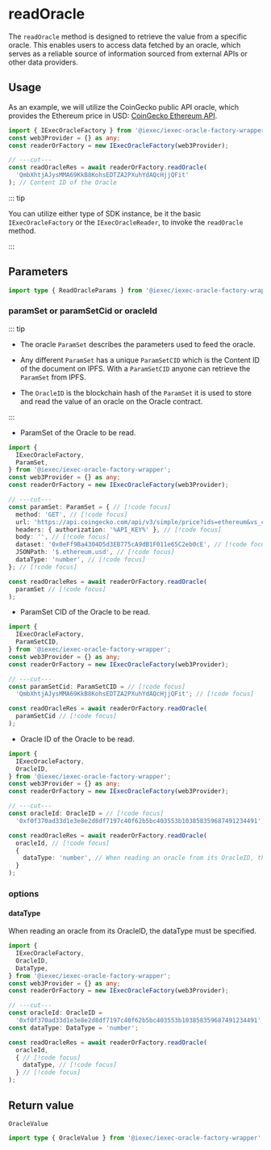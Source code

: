 # readOracle

The `readOracle` method is designed to retrieve the value from a specific
oracle. This enables users to access data fetched by an oracle, which serves as
a reliable source of information sourced from external APIs or other data
providers.

## Usage

As an example, we will utilize the CoinGecko public API oracle, which provides
the Ethereum price in USD:
<a href="https://api.coingecko.com/api/v3/simple/price?ids=ethereum&vs_currencies=usd">CoinGecko
Ethereum API</a>.

```ts twoslash
import { IExecOracleFactory } from '@iexec/iexec-oracle-factory-wrapper';
const web3Provider = {} as any;
const readerOrFactory = new IExecOracleFactory(web3Provider);

// ---cut---
const readOracleRes = await readerOrFactory.readOracle(
  'QmbXhtjAJysMMA69KkB8KohsEDTZA2PXuhYdAQcHjjQFit'
); // Content ID of the Oracle
```

::: tip

You can utilize either type of SDK instance, be it the basic
`IExecOracleFactory` or the `IExecOracleReader`, to invoke the `readOracle`
method.

:::

## Parameters

```ts twoslash
import type { ReadOracleParams } from '@iexec/iexec-oracle-factory-wrapper';
```

### paramSet or paramSetCid or oracleId <RequiredBadge />

::: tip

- The oracle `ParamSet` describes the parameters used to feed the oracle.

- Any different `ParamSet` has a unique `ParamSetCID` which is the Content ID of
  the document on IPFS. With a `ParamSetCID` anyone can retrieve the `ParamSet`
  from IPFS.

- The `OracleID` is the blockchain hash of the `ParamSet` it is used to store
  and read the value of an oracle on the Oracle contract.

:::

- ParamSet of the Oracle to be read.

<!-- prettier-ignore-start -->
```ts twoslash
import {
  IExecOracleFactory,
  ParamSet,
} from '@iexec/iexec-oracle-factory-wrapper';
const web3Provider = {} as any;
const readerOrFactory = new IExecOracleFactory(web3Provider);

// ---cut---
const paramSet: ParamSet = { // [!code focus]
  method: 'GET', // [!code focus]
  url: 'https://api.coingecko.com/api/v3/simple/price?ids=ethereum&vs_currencies=usd', // [!code focus]
  headers: { authorization: '%API_KEY%' }, // [!code focus]
  body: '', // [!code focus]
  dataset: '0x0eFf9Ba4304D5d3EB775cA9dB1F011e65C2eb0cE', // [!code focus]
  JSONPath: '$.ethereum.usd', // [!code focus]
  dataType: 'number', // [!code focus]
}; // [!code focus]

const readOracleRes = await readerOrFactory.readOracle(
  paramSet // [!code focus]
);
```
<!-- prettier-ignore-end -->

- ParamSet CID of the Oracle to be read.

```ts twoslash
import {
  IExecOracleFactory,
  ParamSetCID,
} from '@iexec/iexec-oracle-factory-wrapper';
const web3Provider = {} as any;
const readerOrFactory = new IExecOracleFactory(web3Provider);

// ---cut---
const paramSetCid: ParamSetCID = // [!code focus]
  'QmbXhtjAJysMMA69KkB8KohsEDTZA2PXuhYdAQcHjjQFit'; // [!code focus]

const readOracleRes = await readerOrFactory.readOracle(
  paramSetCid // [!code focus]
);
```

- Oracle ID of the Oracle to be read.

```ts twoslash
import {
  IExecOracleFactory,
  OracleID,
} from '@iexec/iexec-oracle-factory-wrapper';
const web3Provider = {} as any;
const readerOrFactory = new IExecOracleFactory(web3Provider);

// ---cut---
const oracleId: OracleID = // [!code focus]
  '0xf0f370ad33d1e3e8e2d8df7197c40f62b5bc403553b103858359687491234491'; // [!code focus]

const readOracleRes = await readerOrFactory.readOracle(
  oracleId, // [!code focus]
  {
    dataType: 'number', // When reading an oracle from its OracleID, the dataType must be specified.
  }
);
```

### options

#### dataType

When reading an oracle from its OracleID, the dataType must be specified.

<!-- prettier-ignore-start -->
```ts twoslash
import {
  IExecOracleFactory,
  OracleID,
  DataType,
} from '@iexec/iexec-oracle-factory-wrapper';
const web3Provider = {} as any;
const readerOrFactory = new IExecOracleFactory(web3Provider);

// ---cut---
const oracleId: OracleID =
  '0xf0f370ad33d1e3e8e2d8df7197c40f62b5bc403553b103858359687491234491';
const dataType: DataType = 'number';

const readOracleRes = await readerOrFactory.readOracle(
  oracleId,
  { // [!code focus]
    dataType, // [!code focus]
  } // [!code focus]
);
```
<!-- prettier-ignore-end -->

## Return value

`OracleValue`

```ts twoslash
import type { OracleValue } from '@iexec/iexec-oracle-factory-wrapper';
```
